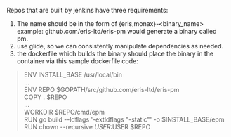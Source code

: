 Repos that are built by jenkins have three requirements:

1. The name should be in the form of {eris,monax}-<binary_name> example: github.com/eris-ltd/eris-pm would generate a binary called pm.
2. use glide, so we can consistently manipulate dependencies as needed.
3. the dockerfile which builds the binary should place the binary in the container via this sample dockerfile code:

> ENV INSTALL_BASE /usr/local/bin  
> ...  
> ENV REPO $GOPATH/src/github.com/eris-ltd/eris-pm  
> COPY . $REPO  
> ...  
> WORKDIR $REPO/cmd/epm  
> RUN go build --ldflags '-extldflags "-static"' -o $INSTALL_BASE/epm  
> RUN chown --recursive $USER:$USER $REPO  
